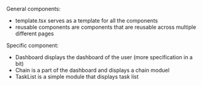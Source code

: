 General components:

- template.tsx serves as a template for all the components
- reusable components are components that are reusable across multiple different pages

Specific component:

- Dashboard displays the dashboard of the user (more specification in a bit)
- Chain is a part of the dashboard and displays a chain moduel
- TaskList is a simple module that displays task list
